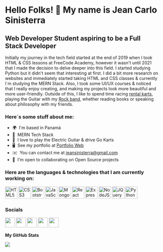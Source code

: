 Hello Folks! 👋 My name is Jean Carlo Sinisterra
======================================

Web Developer Student aspiring to be a Full Stack Developer
-------------------

Initially my journey in the tech field started at the end of 2019 when I took HTML & CSS lessons at FreeCode Academy, however it wasn't until 2021 that I made the decision to delve deeper into this field. I started studying Python but it didn't seem that interesting at first. I did a bit more research on websites and immediately started taking HTML and CSS classes & currently I´m studying the MERN Stack. Also, I took some UI/UX courses & noticed that I really enjoy creating, and making my projects look more beautiful and more user-friendly. 
Outside of this, I like to spend time racing <a href="https://www.youtube.com/watch?v=5BVpUcgb10M" target="_blank">rental karts</a>, playing the Guitar with my <a href="https://www.instagram.com/p/CShivDilJEg/?utm_source=ig_web_copy_link" target="_blank">Rock band</a>, whether reading books or speaking about philosophy with my friends.

### Here´s some stuff about me:
*   🌍  I'm based in Panamá 
*   🧠  MERN Tech Stack
*   🎸  I love to play the Electric Guitar & drive Go Karts
*   🖥️  See my portfolio at [Portfolio Web](https://jeansinisterra.com)
*   ✉️  You can contact me at [jeansinisterra@gmail.com](mailto:jeansinisterra@gmail.com)
*   🤝  I'm open to collaborating on Open Source projects

### Here are the languages & technologies that I am currently working on:
<p align="left">
<a href="https://developer.mozilla.org/en-US/docs/Glossary/HTML5" target="_blank" rel="noreferrer"><img src="https://raw.githubusercontent.com/danielcranney/readme-generator/main/public/icons/skills/html5-colored.svg" width="40" height="40"
            alt="HTML5" /></a>
        <a href="https://www.w3.org/TR/CSS/#css" target="_blank" rel="noreferrer"><img src="https://raw.githubusercontent.com/danielcranney/readme-generator/main/public/icons/skills/css3-colored.svg" width="40" height="40" alt="CSS3" /></a>
        <a href="https://getbootstrap.com/" target="_blank" rel="noreferrer"><img src="https://raw.githubusercontent.com/danielcranney/readme-generator/main/public/icons/skills/bootstrap-colored.svg" width="40" height="40" alt="Bootstrap" /></a>
        <a href="https://developer.mozilla.org/en-US/docs/Web/JavaScript" target="_blank" rel="noreferrer"><img src="https://raw.githubusercontent.com/danielcranney/readme-generator/main/public/icons/skills/javascript-colored.svg" width="40"
            height="40" alt="JavaScript" /></a>
         <a href="https://www.mongodb.com/" target="_blank" rel="noreferrer"><img src="https://raw.githubusercontent.com/danielcranney/readme-generator/main/public/icons/skills/mongodb-colored.svg" width="40" height="40" alt="MongoDB" /></a>
         <a href="https://reactjs.org/" target="_blank" rel="noreferrer"><img src="https://raw.githubusercontent.com/danielcranney/readme-generator/main/public/icons/skills/react-colored.svg" width="40" height="40" alt="React" /></a>
        <a href="https://expressjs.com/" target="_blank" rel="noreferrer"><img src="https://raw.githubusercontent.com/danielcranney/readme-generator/main/public/icons/skills/express-dark.svg" width="40" height="40" alt="Express" /></a>
        <a href="https://nodejs.org/en/" target="_blank" rel="noreferrer"><img src="https://raw.githubusercontent.com/danielcranney/readme-generator/main/public/icons/skills/nodejs-colored.svg" width="40" height="40" alt="NodeJS" /></a>
        <a href="https://jquery.com/" target="_blank" rel="noreferrer"><img src="https://raw.githubusercontent.com/danielcranney/readme-generator/main/public/icons/skills/jquery-colored.svg" width="40" height="40" alt="JQuery" /></a>
        <a href="https://www.python.org/" target="_blank" rel="noreferrer"><img src="https://raw.githubusercontent.com/danielcranney/readme-generator/main/public/icons/skills/python-colored.svg" width="40" height="40" alt="Python" /></a>
</p>

### Socials

<p align="left">
            <a href="https://www.linkedin.com/in/jean-carlo-sinisterra/" target="_blank" rel="noreferrer"><img src="https://raw.githubusercontent.com/danielcranney/readme-generator/main/public/icons/socials/linkedin.svg" width="32" height="32" /></a>
            <a href="https://www.github.com/JeanCSinisterra" target="_blank" rel="noreferrer"><img src="https://raw.githubusercontent.com/danielcranney/readme-generator/main/public/icons/socials/github-dark.svg" width="32" height="32" /></a>
            <a href="https://www.twitter.com/JeanCSinisterra" target="_blank" rel="noreferrer"><img src="https://raw.githubusercontent.com/danielcranney/readme-generator/main/public/icons/socials/twitter.svg" width="32" height="32" /></a>
            <a href="https://www.instagram.com/sinisterrajeanc/" target="_blank" rel="noreferrer"><img src="https://raw.githubusercontent.com/danielcranney/readme-generator/main/public/icons/socials/instagram.svg" width="32" height="32" /></a>            
            <a href="https://discord.com/users/JCSS1994" target="_blank" rel="noreferrer"><img src="https://raw.githubusercontent.com/danielcranney/readme-generator/main/public/icons/socials/discord.svg" width="32" height="32" /></a>
</p>


<b>My GitHub Stats</b>

<a href="http://www.github.com/JeanCSinisterra">
 <img src="https://github-readme-streak-stats.herokuapp.com/?user=JeanCSinisterra&stroke=ffffff&background=000000&ring=10b981&fire=10b981&currStreakNum=ffffff&currStreakLabel=10b981&sideNums=ffffff&sideLabels=ffffff&dates=ffffff&hide_border=true" /> </a>
